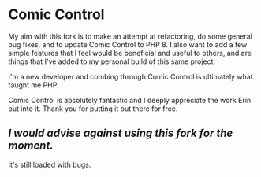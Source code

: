 <h1>Comic Control</h1>
<p>My aim with this fork is to make an attempt at refactoring, do some general bug fixes, and to update Comic Control to PHP 8. I also want to add a few simple features that I feel would be beneficial and useful to others, and are things that I've added to my personal build of this same project.</p>
<p>I'm a new developer and combing through Comic Control is ultimately what taught me PHP.</p>
<p>Comic Control is absolutely fantastic and I deeply appreciate the work Erin put into it. Thank you for putting it out there for free.</p>

<h2><em>I would advise against using this fork for the moment.</em></h2>
<p>It's still loaded with bugs.</p>
